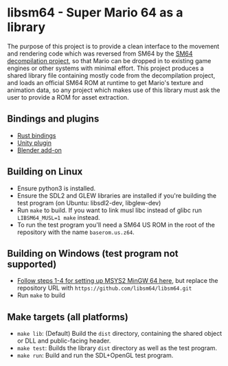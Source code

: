 # libsm64 - Super Mario 64 as a library

The purpose of this project is to provide a clean interface to the movement and rendering
code which was reversed from SM64 by the [SM64 decompilation project](https://github.com/n64decomp/sm64),
so that Mario can be dropped in to existing game engines or other systems with minimal effort.
This project produces a shared library file containing mostly code from the decompilation project,
and loads an official SM64 ROM at runtime to get Mario's texture and animation data, so any project
which makes use of this library must ask the user to provide a ROM for asset extraction.

## Bindings and plugins

- [Rust bindings](https://github.com/nickmass/libsm64-rust)
- [Unity plugin](https://github.com/libsm64/libsm64-unity)
- [Blender add-on](https://github.com/libsm64/libsm64-blender)

## Building on Linux

- Ensure python3 is installed.
- Ensure the SDL2 and GLEW libraries are installed if you're building the test program (on Ubuntu: libsdl2-dev, libglew-dev)
- Run `make` to build. If you want to link musl libc instead of glibc run `LIBSM64_MUSL=1 make` instead.
- To run the test program you'll need a SM64 US ROM in the root of the repository with the name `baserom.us.z64`.

## Building on Windows (test program not supported)
- [Follow steps 1-4 for setting up MSYS2 MinGW 64 here](https://github.com/sm64-port/sm64-port#windows), but replace the repository URL with `https://github.com/libsm64/libsm64.git`
- Run `make` to build

## Make targets (all platforms)

- `make lib`: (Default) Build the `dist` directory, containing the shared object or DLL and public-facing header.
- `make test`: Builds the library `dist` directory as well as the test program.
- `make run`: Build and run the SDL+OpenGL test program.

